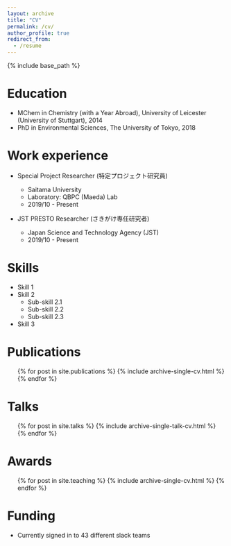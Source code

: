 ```yaml
---
layout: archive
title: "CV"
permalink: /cv/
author_profile: true
redirect_from:
  - /resume
---
```


{% include base_path %}

Education
======
* MChem in Chemistry (with a Year Abroad), University of Leicester (University of Stuttgart), 2014
* PhD in Environmental Sciences, The University of Tokyo, 2018

Work experience
======
* Special Project Researcher (特定プロジェクト研究員)
  * Saitama University
  * Laboratory: QBPC (Maeda) Lab
  * 2019/10 - Present

* JST PRESTO Researcher (さきがけ専任研究者)
  * Japan Science and Technology Agency (JST)
  * 2019/10 - Present
  
Skills
======
* Skill 1
* Skill 2
  * Sub-skill 2.1
  * Sub-skill 2.2
  * Sub-skill 2.3
* Skill 3

Publications
======
  <ul>{% for post in site.publications %}
    {% include archive-single-cv.html %}
  {% endfor %}</ul>
  
Talks
======
  <ul>{% for post in site.talks %}
    {% include archive-single-talk-cv.html %}
  {% endfor %}</ul>
  
Awards
======
  <ul>{% for post in site.teaching %}
    {% include archive-single-cv.html %}
  {% endfor %}</ul>
  
Funding
======
* Currently signed in to 43 different slack teams
